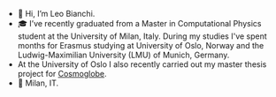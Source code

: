 - 👋 Hi, I’m Leo Bianchi.
- 🎓 I’ve recently graduated from a Master in Computational Physics student at the University of Milan, Italy. During my studies I've spent months for Erasmus studying at University of Oslo, Norway and the Ludwig-Maximilian University (LMU) of Munich, Germany.
- At the University of Oslo I also recently carried out my master thesis project for [Cosmoglobe](https://www.cosmoglobe.uio.no).
- 📍 Milan, IT.
